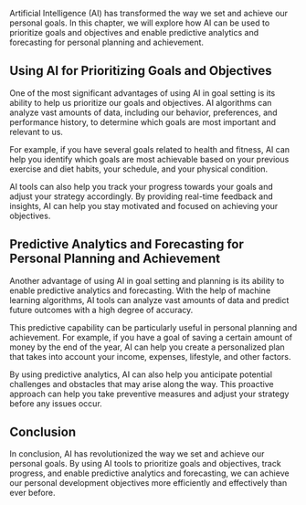 

Artificial Intelligence (AI) has transformed the way we set and achieve our personal goals. In this chapter, we will explore how AI can be used to prioritize goals and objectives and enable predictive analytics and forecasting for personal planning and achievement.

Using AI for Prioritizing Goals and Objectives
----------------------------------------------

One of the most significant advantages of using AI in goal setting is its ability to help us prioritize our goals and objectives. AI algorithms can analyze vast amounts of data, including our behavior, preferences, and performance history, to determine which goals are most important and relevant to us.

For example, if you have several goals related to health and fitness, AI can help you identify which goals are most achievable based on your previous exercise and diet habits, your schedule, and your physical condition.

AI tools can also help you track your progress towards your goals and adjust your strategy accordingly. By providing real-time feedback and insights, AI can help you stay motivated and focused on achieving your objectives.

Predictive Analytics and Forecasting for Personal Planning and Achievement
--------------------------------------------------------------------------

Another advantage of using AI in goal setting and planning is its ability to enable predictive analytics and forecasting. With the help of machine learning algorithms, AI tools can analyze vast amounts of data and predict future outcomes with a high degree of accuracy.

This predictive capability can be particularly useful in personal planning and achievement. For example, if you have a goal of saving a certain amount of money by the end of the year, AI can help you create a personalized plan that takes into account your income, expenses, lifestyle, and other factors.

By using predictive analytics, AI can also help you anticipate potential challenges and obstacles that may arise along the way. This proactive approach can help you take preventive measures and adjust your strategy before any issues occur.

Conclusion
----------

In conclusion, AI has revolutionized the way we set and achieve our personal goals. By using AI tools to prioritize goals and objectives, track progress, and enable predictive analytics and forecasting, we can achieve our personal development objectives more efficiently and effectively than ever before.
